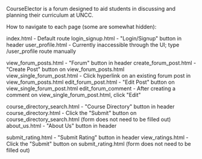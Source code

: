 CourseElector is a forum designed to aid students in discussing and planning their curriculum at UNCC.

How to navigate to each page (some are somewhat hidden):

index.html - Default route
login_signup.html - "Login/Signup" button in header
user_profile.html - Currently inaccessible through the UI; type /user_profile route manually

view_forum_posts.html - "Forum" button in header
create_forum_post.html - "Create Post" button on view_forum_posts.html
view_single_forum_post.html - Click hyperlink on an existing forum post in view_forum_posts.html
edit_forum_post.html - "Edit Post" button on view_single_forum_post.html
edit_forum_comment - After creating a comment on view_single_forum_post.html, click "Edit"

course_directory_search.html - "Course Directory" button in header
course_directory.html - Click the "Submit" button on course_directory_search.html (form does not need to be filled out)
about_us.html - "About Us" button in header

submit_rating.html - "Submit Rating" button in header
view_ratings.html - Click the "Submit" button on submit_rating.html (form does not need to be filled out)
